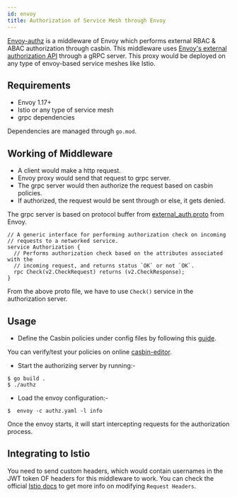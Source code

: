 ```yaml
---
id: envoy
title: Authorization of Service Mesh through Envoy
---
```

[Envoy-authz](https://github.com/casbin/envoy-authz) is a middleware of Envoy which performs external RBAC & ABAC authorization through casbin. This middleware uses [Envoy's external authorization API](https://www.envoyproxy.io/docs/envoy/latest/intro/arch_overview/security/ext_authz_filter.html) through a gRPC server. This proxy would be deployed on any type of envoy-based service meshes like Istio.

## Requirements

- Envoy 1.17+ 
- Istio or any type of service mesh
- grpc dependencies

Dependencies are managed through `go.mod`.

## Working of Middleware

- A client would make a http request.
- Envoy proxy would send that request to grpc server.
- The grpc server would then authorize the request based on casbin policies.
- If authorized, the request would be sent through or else, it gets denied.

The grpc server is based on protocol buffer from [external_auth.proto](https://github.com/envoyproxy/envoy/blob/master/api/envoy/service/auth/v2alpha/external_auth.proto) from Envoy.

```
// A generic interface for performing authorization check on incoming
// requests to a networked service.
service Authorization {
  // Performs authorization check based on the attributes associated with the
  // incoming request, and returns status `OK` or not `OK`.
  rpc Check(v2.CheckRequest) returns (v2.CheckResponse);
}
```
From the above proto file, we have to use `Check()` service in the authorization server.

## Usage
- Define the Casbin policies under config files by following this [guide](/docs/en/how-it-works).

You can verify/test your policies on online [casbin-editor](/editor/).

- Start the authorizing server by running:-
```
$ go build .
$ ./authz 
```
- Load the envoy configuration:-
```
$  envoy -c authz.yaml -l info
```
Once the envoy starts, it will start intercepting requests for the authorization process.

## Integrating to Istio
You need to send custom headers, which would contain usernames in the JWT token OF headers for this middleware to work. You can check the official [Istio docs](https://istio.io/v1.4/docs/tasks/policy-enforcement/control-headers/) to get more info on modifying `Request Headers`.